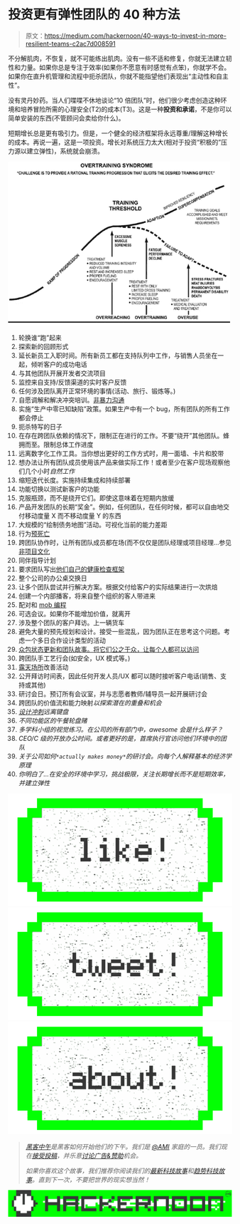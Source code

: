 # 投资更有弹性团队的 40 种方法

> 原文：<https://medium.com/hackernoon/40-ways-to-invest-in-more-resilient-teams-c2ac7d008591>

不分解肌肉，不恢复，就不可能练出肌肉。没有一些不适和修复，你就无法建立韧性和力量。如果你总是专注于效率(如果你不愿意有时感觉有点笨)，你就学不会。如果你在直升机管理和流程中扼杀团队，你就不能指望他们表现出“主动性和自主性”。

没有灵丹妙药。当人们喋喋不休地谈论“10 倍团队”时，他们很少考虑创造这种环境和培养冒险所需的心理安全(T2)的成本(T3)。这是一种**投资和承诺**，不是你可以简单安装的东西(不管顾问会卖给你什么)。

短期增长总是更有吸引力。但是，一个健全的经济框架将永远尊重/理解这种增长的成本。再说一遍，这是一项投资。增长对系统压力太大(相对于投资“积极的”压力源以建立弹性)，系统就会崩溃。

![](img/0fd1b0606b86f9c8147f20b171a3a33b.png)

1.  轮换谁“跑”起来
2.  探索新的回顾形式
3.  延长新员工入职时间。所有新员工都在支持队列中工作，与销售人员坐在一起，倾听客户的成功电话
4.  与其他团队开展开发者交流项目
5.  监控来自支持/反馈渠道的实时客户反馈
6.  任何涉及团队离开正常环境的事情(活动、旅行、锻炼等。)
7.  自愿调解和解决冲突培训。[非暴力沟通](https://www.cnvc.org/)
8.  实施“生产中零已知缺陷”政策。如果生产中有一个 bug，所有团队的所有工作都会停止
9.  扼杀特写的日子
10.  在存在跨团队依赖的情况下，限制正在进行的工作。不要“绕开”其他团队。蜂拥而至。限制总体工作进度
11.  远离数字化工作工具。当你想出更好的工作方式时，用一面墙、卡片和胶带
12.  想办法让所有团队成员使用该产品来做实际工作！或者至少在客户现场观察他们几个小时*自然工作*
13.  缩短迭代长度。实施持续集成和持续部署
14.  功能切换以测试新客户的功能
15.  克服瓶颈，而不是绕开它们。即使这意味着在短期内放缓
16.  产品开发团队的长期“奖金”。例如，任何团队，在任何时候，都可以自由地交付移动度量 X 而不移动度量 Y 的东西
17.  大规模的“绘制债务地图”活动。可视化当前的能力差距
18.  行为[预死亡](https://hbr.org/2007/09/performing-a-project-premortem)
19.  跨团队协作时，让所有团队成员都在场(而不仅仅是团队经理或项目经理…参见[非项目文化](https://www.google.com/url?sa=t&rct=j&q=&esrc=s&source=web&cd=1&ved=0ahUKEwiv06rYp__TAhVJwWMKHVKzBuEQFggnMAA&url=http%3A%2F%2Fblog.crisp.se%2Fwp-content%2Fuploads%2F2014%2F03%2Funproject.pdf&usg=AFQjCNE5gsI2maM8S9gEWaiPRUcDEXmapw&sig2=eiC_Fo3UN5Ww4ndRwHMCEQ)
20.  同伴指导计划
21.  要求团队写出[他们自己的健康检查框架](https://hackernoon.com/product-development-team-self-assessment-c3707f065069)
22.  整个公司的办公桌交换日
23.  让多个团队尝试并行解决方案。根据交付给客户的实际结果进行一次烘焙
24.  创建一个内部播客，将来自整个组织的客人带进来
25.  配对和 [mob 编程](https://en.wikipedia.org/wiki/Mob_programming)
26.  可选会议。如果你不能增加价值，就离开
27.  涉及整个团队的客户拜访。上一辆货车
28.  避免大量的预先规划和设计。接受一些混乱，因为团队正在思考这个问题。考虑一个多日合作设计类型的活动
29.  [众包状态更新和团队故事。将它们公之于众，让每个人都可以访问](/@johnpcutler/case-study-from-the-front-lines-43513ccf8fb2)
30.  跨团队手工艺行会(如安全，UX 模式等。)
31.  [露天场所](https://en.wikipedia.org/wiki/Open_Space_Technology)改善活动
32.  公开拜访时间表，因此任何开发人员/UX 都可以随时接听客户电话(销售、支持或其他)
33.  研讨会日。预订所有会议室，并与志愿者教师/辅导员一起开展研讨会
34.  跨团队的价值流和能力映射*以探索潜在的重叠和机会*
35.  *[设计冲刺](http://www.thesprintbook.com/)远离键盘*
36.  *不同功能区的午餐轮盘赌*
37.  *多学科小组的视觉练习。在公司的所有部门中，awesome 会是什么样子？*
38.  *CEO/C 级的开放办公时间。或者更好的是，首席执行官访问他们环境中的团队*
39.  *关于公司如何`*actually makes money*`的研讨会。向每个人解释基本的经济学原理*
40.  *你明白了…在安全的环境中学习，挑战极限，关注长期增长而不是短期效率，并建立弹性*

*[![](img/50ef4044ecd4e250b5d50f368b775d38.png)](http://bit.ly/HackernoonFB)**[![](img/979d9a46439d5aebbdcdca574e21dc81.png)](https://goo.gl/k7XYbx)**[![](img/2930ba6bd2c12218fdbbf7e02c8746ff.png)](https://goo.gl/4ofytp)*

> *[黑客中午](http://bit.ly/Hackernoon)是黑客如何开始他们的下午。我们是 [@AMI](http://bit.ly/atAMIatAMI) 家庭的一员。我们现在[接受投稿](http://bit.ly/hackernoonsubmission)，并乐意[讨论广告&赞助](mailto:partners@amipublications.com)机会。*
> 
> *如果你喜欢这个故事，我们推荐你阅读我们的[最新科技故事](http://bit.ly/hackernoonlatestt)和[趋势科技故事](https://hackernoon.com/trending)。直到下一次，不要把世界的现实想当然！*

*![](img/be0ca55ba73a573dce11effb2ee80d56.png)*
